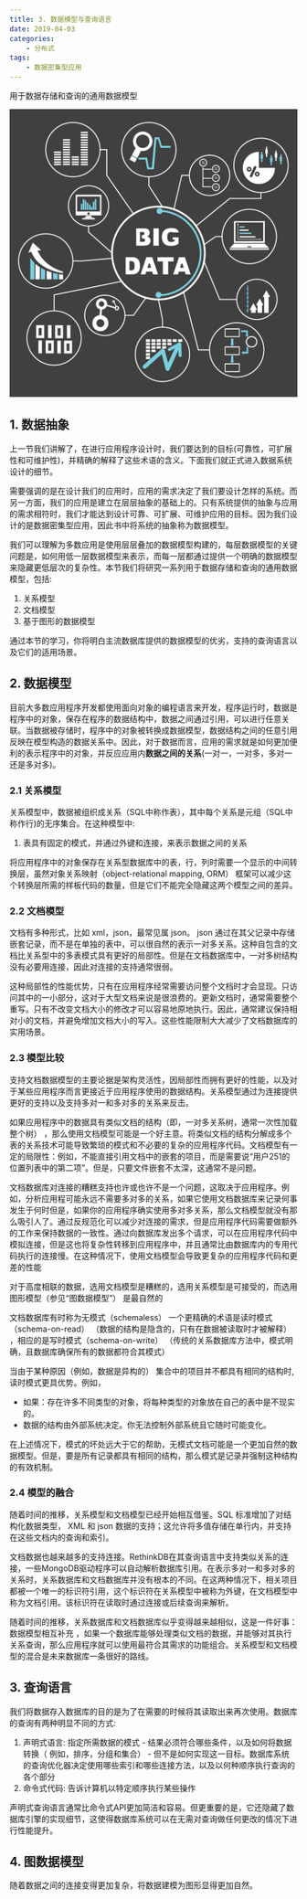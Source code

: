 ```yaml
---
title: 3. 数据模型与查询语言
date: 2019-04-03
categories:
    - 分布式
tags:
    - 数据密集型应用
---
```


用于数据存储和查询的通用数据模型

![big data](/images/db/db_start.jpg)

<!-- more -->


## 1. 数据抽象
上一节我们讲解了，在进行应用程序设计时，我们要达到的目标(可靠性，可扩展性和可维护性)，并精确的解释了这些术语的含义。下面我们就正式进入数据系统设计的细节。

需要强调的是在设计我们的应用时，应用的需求决定了我们要设计怎样的系统。而另一方面，我们的应用是建立在层层抽象的基础上的。只有系统提供的抽象与应用的需求相符时，我们才能达到设计可靠、可扩展、可维护应用的目标。因为我们设计的是数据密集型应用，因此书中将系统的抽象称为数据模型。

我们可以理解为多数应用是使用层层叠加的数据模型构建的，每层数据模型的关键问题是，如何用低一层数据模型来表示，而每一层都通过提供一个明确的数据模型来隐藏更低层次的复杂性。本节我们将研究一系列用于数据存储和查询的通用数据模型，包括:
1. 关系模型
2. 文档模型
3. 基于图形的数据模型

通过本节的学习，你将明白主流数据库提供的数据模型的优劣，支持的查询语言以及它们的适用场景。

## 2. 数据模型
目前大多数应用程序开发都使用面向对象的编程语言来开发，程序运行时，数据是程序中的对象，保存在程序的数据结构中，数据之间通过引用，可以进行任意关联。当数据被存储时，程序中的对象被转换成数据模型，数据结构之间的任意引用反映在模型构造的数据关系中。因此，对于数据而言，应用的需求就是如何更加便利的表示程序中的对象，并反应应用内**数据之间的关系**(一对一，一对多，多对一还是多对多)。

### 2.1 关系模型
关系模型中，数据被组织成关系（SQL中称作表），其中每个关系是元组（SQL中称作行)的无序集合。在这种模型中:
1. 表具有固定的模式，并通过外键和连接，来表示数据之间的关系

将应用程序中的对象保存在关系型数据库中的表，行，列时需要一个显示的中间转换层，虽然对象关系映射（object-relational mapping, ORM） 框架可以减少这个转换层所需的样板代码的数量，但是它们不能完全隐藏这两个模型之间的差异。


### 2.2 文档模型
文档有多种形式，比如 xml，json，最常见属 json。 json 通过在其父记录中存储嵌套记录，而不是在单独的表中，可以很自然的表示一对多关系。这种自包含的文档比关系型中的多表模式具有更好的局部性。但是在文档数据库中，一对多树结构没有必要用连接，因此对连接的支持通常很弱。

这种局部性的性能优势，只有在应用程序经常需要访问整个文档时才会显现。只访问其中的一小部分，这对于大型文档来说是很浪费的。更新文档时，通常需要整个重写。只有不改变文档大小的修改才可以容易地原地执行。因此，通常建议保持相对小的文档，并避免增加文档大小的写入。这些性能限制大大减少了文档数据库的实用场景。

### 2.3 模型比较
支持文档数据模型的主要论据是架构灵活性，因局部性而拥有更好的性能，以及对于某些应用程序而言更接近于应用程序使用的数据结构。关系模型通过为连接提供更好的支持以及支持多对一和多对多的关系来反击。

如果应用程序中的数据具有类似文档的结构（即，一对多关系树，通常一次性加载整个树） ，那么使用文档模型可能是一个好主意。将类似文档的结构分解成多个表的关系技术可能导致繁琐的模式和不必要的复杂的应用程序代码。文档模型有一定的局限性：例如，不能直接引用文档中的嵌套的项目，而是需要说“用户251的位置列表中的第二项”。但是，只要文件嵌套不太深，这通常不是问题。

文档数据库对连接的糟糕支持也许或也许不是一个问题，这取决于应用程序。例如，分析应用程可能永远不需要多对多的关系，如果它使用文档数据库来记录何事发生于何时但是，如果你的应用程序确实使用多对多关系，那么文档模型就没有那么吸引人了。通过反规范化可以减少对连接的需求，但是应用程序代码需要做额外的工作来保持数据的一致性。通过向数据库发出多个请求，可以在应用程序代码中模拟连接，但是这也将复杂性转移到应用程序中，并且通常比由数据库内的专用代码执行的连接慢。在这种情况下，使用文档模型会导致更复杂的应用程序代码和更差的性能

对于高度相联的数据，选用文档模型是糟糕的，选用关系模型是可接受的，而选用图形模型（参见“图数据模型”） 是最自然的

文档数据库有时称为无模式（schemaless） 一个更精确的术语是读时模式（schema-on-read） （数据的结构是隐含的，只有在数据被读取时才被解释） ，相应的是写时模式（schema-on-write） （传统的关系数据库方法中，模式明确，且数据库确保所有的数据都符合其模式）

当由于某种原因（例如，数据是异构的） 集合中的项目并不都具有相同的结构时,读时模式更具优势。例如，
- 如果：存在许多不同类型的对象，将每种类型的对象放在自己的表中是不现实的。
- 数据的结构由外部系统决定。你无法控制外部系统且它随时可能变化。

在上述情况下，模式的坏处远大于它的帮助，无模式文档可能是一个更加自然的数据模型。但是，要是所有记录都具有相同的结构，那么模式是记录并强制这种结构的有效机制。


### 2.4 模型的融合
随着时间的推移，关系模型和文档模型已经开始相互借鉴。SQL 标准增加了对结构化数据类型， XML 和 json 数据的支持；这允许将多值存储在单行内，并支持在这些文档内的查询和索引。

文档数据也越来越多的支持连接。RethinkDB在其查询语言中支持类似关系的连接，一些MongoDB驱动程序可以自动解析数据库引用。在表示多对一和多对多的关系时，关系数据库和文档数据库并没有根本的不同。在这两种情况下，相关项目都被一个唯一的标识符引用，这个标识符在关系模型中被称为外键，在文档模型中称为文档引用。该标识符在读取时通过连接或后续查询来解析。

随着时间的推移，关系数据库和文档数据库似乎变得越来越相似，这是一件好事：数据模型相互补充 ，如果一个数据库能够处理类似文档的数据，并能够对其执行关系查询，那么应用程序就可以使用最符合其需求的功能组合。关系模型和文档模型的混合是未来数据库一条很好的路线。

## 3. 查询语言
我们将数据存入数据库的目的是为了在需要的时候将其读取出来再次使用。数据库的查询有两种明显不同的方式:
1. 声明式语言: 指定所需数据的模式 - 结果必须符合哪些条件，以及如何将数据转换（ 例如，排序，分组和集合） - 但不是如何实现这一目标。数据库系统的查询优化器决定使用哪些索引和哪些连接方法，以及以何种顺序执行查询的各个部分
2. 命令式代码: 告诉计算机以特定顺序执行某些操作

声明式查询语言通常比命令式API更加简洁和容易。但更重要的是，它还隐藏了数据库引擎的实现细节，这使得数据库系统可以在无需对查询做任何更改的情况下进行性能提升。

## 4. 图数据模型
随着数据之间的连接变得更加复杂，将数据建模为图形显得更加自然。
